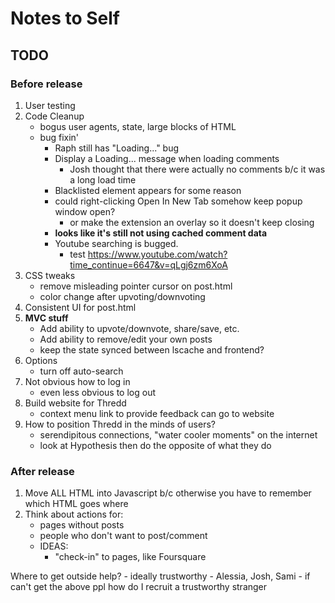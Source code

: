 # Notes to Self
## TODO
### Before release
1. User testing
1. Code Cleanup
    - bogus user agents, state, large blocks of HTML
    - bug fixin'
        - Raph still has "Loading..." bug
        - Display a Loading... message when loading comments
            - Josh thought that there were actually no comments b/c it was a long load time
        - Blacklisted element appears for some reason
        - could right-clicking Open In New Tab somehow keep popup window open?
            - or make the extension an overlay so it doesn't keep closing
        - **looks like it's still not using cached comment data**
        - Youtube searching is bugged.
            - test https://www.youtube.com/watch?time_continue=6647&v=qLgj6zm6XoA
1. CSS tweaks
    - remove misleading pointer cursor on post.html
    - color change after upvoting/downvoting
1. Consistent UI for post.html
1. **MVC stuff**
    - Add ability to upvote/downvote, share/save, etc.
    - Add ability to remove/edit your own posts
    - keep the state synced between lscache and frontend?
1. Options
    - turn off auto-search
1. Not obvious how to log in
    - even less obvious to log out
1. Build website for Thredd
    - context menu link to provide feedback can go to website
1. How to position Thredd in the minds of users?
    - serendipitous connections, "water cooler moments" on the internet
    - look at Hypothesis then do the opposite of what they do
### After release
1. Move ALL HTML into Javascript b/c otherwise you have to remember which HTML goes where
1. Think about actions for:
    - pages without posts
    - people who don't want to post/comment
    - IDEAS:
        - "check-in" to pages, like Foursquare

Where to get outside help?
    - ideally trustworthy
        - Alessia, Josh, Sami
    - if can't get the above ppl how do I recruit a trustworthy stranger
